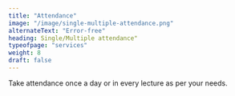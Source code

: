 ```yaml
---
title: "Attendance"
image: "/image/single-multiple-attendance.png"
alternateText: "Error-free"
heading: Single/Multiple attendance"
typeofpage: "services"
weight: 8
draft: false
---
```


Take attendance once a day or in every lecture as per your needs.

